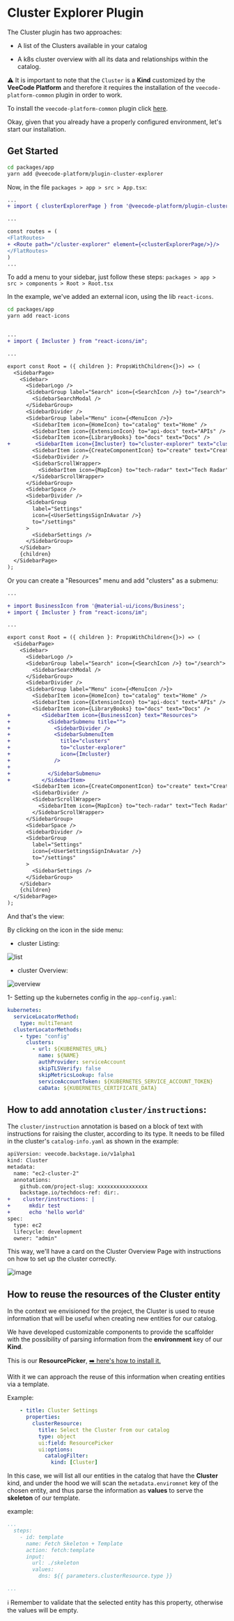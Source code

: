 # Cluster Explorer Plugin

The Cluster plugin has two approaches:

- A list of the Clusters available in your catalog

- A k8s cluster overview with all its data and relationships within the catalog.


⚠️ It is important to note that the `Cluster` is a **Kind** customized by the **VeeCode Platform** and therefore it requires the installation of the `veecode-platform-common` plugin in order to work.

To install the `veecode-platform-common` plugin click [here](https://github.com/veecode-platform/platform-backstage-plugins/tree/master/plugins/veecode-platform-common).

Okay, given that you already have a properly configured environment, let's start our installation.

## Get Started

```bash
cd packages/app
yarn add @veecode-platform/plugin-cluster-explorer
```
Now, in the file `packages > app > src > App.tsx`:

```diff
...
+ import { clusterExplorerPage } from '@veecode-platform/plugin-cluster-explorer';

...

const routes = (
<FlatRoutes>
+ <Route path="/cluster-explorer" element={<clusterExplorerPage/>}/>
</FlatRoutes>
)
...
```
To add a menu to your sidebar, just follow these steps:
`packages > app > src > components > Root > Root.tsx `

In the example, we've added an external icon, using the lib `react-icons`.

```bash
cd packages/app
yarn add react-icons
```

```diff

...
+ import { Imcluster } from "react-icons/im";

...

export const Root = ({ children }: PropsWithChildren<{}>) => (
  <SidebarPage>
    <Sidebar>
      <SidebarLogo />
      <SidebarGroup label="Search" icon={<SearchIcon />} to="/search">
        <SidebarSearchModal />
      </SidebarGroup>
      <SidebarDivider />
      <SidebarGroup label="Menu" icon={<MenuIcon />}>
        <SidebarItem icon={HomeIcon} to="catalog" text="Home" />
        <SidebarItem icon={ExtensionIcon} to="api-docs" text="APIs" />
        <SidebarItem icon={LibraryBooks} to="docs" text="Docs" />
+        <SidebarItem icon={Imcluster} to="cluster-explorer" text="clusters" />
        <SidebarItem icon={CreateComponentIcon} to="create" text="Create..." />
        <SidebarDivider />
        <SidebarScrollWrapper>
          <SidebarItem icon={MapIcon} to="tech-radar" text="Tech Radar" />
        </SidebarScrollWrapper>
      </SidebarGroup>
      <SidebarSpace />
      <SidebarDivider />
      <SidebarGroup
        label="Settings"
        icon={<UserSettingsSignInAvatar />}
        to="/settings"
      >
        <SidebarSettings />
      </SidebarGroup>
    </Sidebar>
    {children}
  </SidebarPage>
);
```
Or you can create a "Resources" menu and add "clusters" as a submenu:

```diff
...

+ import BusinessIcon from '@material-ui/icons/Business';
+ import { Imcluster } from "react-icons/im";

...

export const Root = ({ children }: PropsWithChildren<{}>) => (
  <SidebarPage>
    <Sidebar>
      <SidebarLogo />
      <SidebarGroup label="Search" icon={<SearchIcon />} to="/search">
        <SidebarSearchModal />
      </SidebarGroup>
      <SidebarDivider />
      <SidebarGroup label="Menu" icon={<MenuIcon />}>
        <SidebarItem icon={HomeIcon} to="catalog" text="Home" />
        <SidebarItem icon={ExtensionIcon} to="api-docs" text="APIs" />
        <SidebarItem icon={LibraryBooks} to="docs" text="Docs" />
+          <SidebarItem icon={BusinessIcon} text="Resources">
+            <SidebarSubmenu title="">
+              <SidebarDivider />
+              <SidebarSubmenuItem
+                title="clusters"
+                to="cluster-explorer"
+                icon={Imcluster}
+              />
+
+            </SidebarSubmenu>
+          </SidebarItem>
        <SidebarItem icon={CreateComponentIcon} to="create" text="Create..." />
        <SidebarDivider />
        <SidebarScrollWrapper>
          <SidebarItem icon={MapIcon} to="tech-radar" text="Tech Radar" />
        </SidebarScrollWrapper>
      </SidebarGroup>
      <SidebarSpace />
      <SidebarDivider />
      <SidebarGroup
        label="Settings"
        icon={<UserSettingsSignInAvatar />}
        to="/settings"
      >
        <SidebarSettings />
      </SidebarGroup>
    </Sidebar>
    {children}
  </SidebarPage>
);
```
And that's the view:

By clicking on the icon in the side menu:

- cluster Listing:

![list](src/assets/cluster_list.png)


- cluster Overview:

![overview](src/assets/overview.png)


1- Setting up the kubernetes config in the `app-config.yaml`:

```yaml
kubernetes:
  serviceLocatorMethod:
    type: multiTenant
  clusterLocatorMethods:
    - type: "config"
      clusters:
        - url: ${KUBERNETES_URL}
          name: ${NAME}
          authProvider: serviceAccount
          skipTLSVerify: false
          skipMetricsLookup: false
          serviceAccountToken: ${KUBERNETES_SERVICE_ACCOUNT_TOKEN}
          caData: ${KUBERNETES_CERTIFICATE_DATA}
```


## How to add annotation `cluster/instructions`:

The `cluster/instruction` annotation is based on a block of text with instructions for raising the cluster, according to its type.
It needs to be filled in the cluster's `catalog-info.yaml` as shown in the example:

```diff
apiVersion: veecode.backstage.io/v1alpha1
kind: Cluster
metadata:
  name: "ec2-cluster-2"
  annotations:
    github.com/project-slug: xxxxxxxxxxxxxxxx
    backstage.io/techdocs-ref: dir:.
+    cluster/instructions: |
+      mkdir test
+      echo 'hello world'
spec:
  type: ec2
  lifecycle: development
  owner: "admin"
```

This way, we'll have a card on the Cluster Overview Page with instructions on how to set up the cluster correctly.

![image](https://github.com/veecode-platform/platform-backstage-plugins/assets/84424883/fd0a9329-f7b2-4168-a094-d8370007d848)



## How to reuse the resources of the Cluster entity

In the context we envisioned for the project, the Cluster is used to reuse information that will be useful when creating new entities for our catalog.

We have developed customizable components to provide the scaffolder with the possibility of parsing information from the **environment** key of our **Kind**.

This is our **ResourcePicker**, [➡️ here's how to install it.](https://github.com/veecode-platform/platform-backstage-plugins/tree/master/plugins/veecode-scaffolder-extensions)

With it we can approach the reuse of this information when creating entities via a template.

Example:

```yaml
    - title: Cluster Settings
      properties:
        clusterResource:
          title: Select the Cluster from our catalog
          type: object
          ui:field: ResourcePicker
          ui:options:
            catalogFilter:
              kind: [Cluster]
```
In this case, we will list all our entities in the catalog that have the **Cluster** kind, and under the hood we will scan the `metadata.enviromnet` key of the chosen entity, and thus parse the information as **values** to serve the **skeleton** of our template.

example:

```yaml
...
  steps:
    - id: template
      name: Fetch Skeleton + Template
      action: fetch:template
      input:
        url: ./skeleton      
        values:
          dns: ${{ parameters.clusterResource.type }}

...
```

ℹ️ Remember to validate that the selected entity has this property, otherwise the values will be empty.
